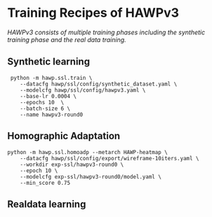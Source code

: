 # Training Recipes of HAWPv3 

*HAWPv3 consists of multiple training phases including the synthetic training phase and the real data training.*

## Synthetic learning

```
 python -m hawp.ssl.train \
    --datacfg hawp/ssl/config/synthetic_dataset.yaml \
    --modelcfg hawp/ssl/config/hawpv3.yaml \
    --base-lr 0.0004 \
    --epochs 10  \
    --batch-size 6 \
    --name hawpv3-round0
```

## Homographic Adaptation

```
python -m hawp.ssl.homoadp --metarch HAWP-heatmap \
    --datacfg hawp/ssl/config/export/wireframe-10iters.yaml \
    --workdir exp-ssl/hawpv3-round0 \
    --epoch 10 \
    --modelcfg exp-ssl/hawpv3-round0/model.yaml \
    --min_score 0.75 

```
## Realdata learning